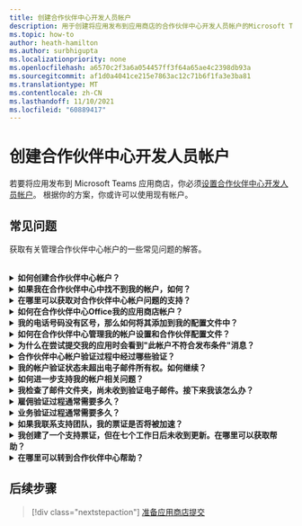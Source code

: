 ```yaml
---
title: 创建合作伙伴中心开发人员帐户
description: 用于创建将应用发布到应用商店的合作伙伴中心开发人员帐户的Microsoft Teams常见问题。
ms.topic: how-to
author: heath-hamilton
ms.author: surbhigupta
ms.localizationpriority: none
ms.openlocfilehash: a6570c2f3a6a054457ff3f64a65ae4c2398db93a
ms.sourcegitcommit: af1d0a4041ce215e7863ac12c71b6f1fa3e3ba81
ms.translationtype: MT
ms.contentlocale: zh-CN
ms.lasthandoff: 11/10/2021
ms.locfileid: "60889417"
---
```

# <a name="create-a-partner-center-developer-account"></a>创建合作伙伴中心开发人员帐户

若要将应用发布到 Microsoft Teams 应用商店，你必须[设置合作伙伴中心开发人员帐户](/office/dev/store/open-a-developer-account)。 根据你的方案，你或许可以使用现有帐户。

## <a name="faq"></a>常见问题

获取有关管理合作伙伴中心帐户的一些常见问题的解答。

<br>

<details>

<summary><b>如何创建合作伙伴中心帐户？</b></summary>

可以通过以下方法之一创建合作伙伴中心帐户：

* 如果你是合作伙伴中心的新用户，并且没有 Microsoft 网络帐户，则使用合作伙伴 [中心注册页面 创建帐户](/office/dev/store/open-a-developer-account#create-an-account-using-the-partner-center-enrollment-page)。
* 如果你已在 Microsoft 合作伙伴网络中注册，则使用现有 Microsoft 合作伙伴中心注册直接从合作伙伴 [中心创建帐户](/office/dev/store/open-a-developer-account#create-an-account-using-an-existing-partner-center-enrollment)。

<br>

</details>

<details>

<summary><b>如果我在合作伙伴中心中找不到我的帐户，如何？</b></summary>

打开合作伙伴 [中心支持票证](https://partner.microsoft.com/support/v2/?stage=1) 并选择以下选项：

| 菜单 | 选项 |
| -------   | -------  |
|类别| 商业市场|
| 主题 | 一般市场帮助和帮助问题 |
| 子标题| Office 加载项 |

<br>

</details>

<details>

<summary><b>在哪里可以获取对合作伙伴中心帐户问题的支持？</b></summary>

访问 [发布者支持页面](https://aka.ms/marketplacepublishersupport) 以搜索你的问题。 如果指南没有帮助，请创建合作伙伴 [中心支持票证](/azure/marketplace/partner-center-portal/support#how-to-open-a-support-ticket)。

<br>

</details>

<details>

<summary><b>如何在合作伙伴中心Office我的应用商店帐户？</b></summary>

有关 [信息，请参阅通过合作伙伴中心](/office/dev/store/manage-account-settings-and-profile) 管理你的帐户。

<br>

</details>

<details>

<summary><b>我的电话号码没有区号，那么如何将其添加到我的配置文件中？</b></summary>

电话号码由三部分组成：国家/地区代码、区号和电话号码。 如果您的电话号码不包含区号，请保留第二个框为空并填写第三个框。

<br>

</details>

<details>

<summary><b>如何在合作伙伴中心管理我的帐户设置和合作伙伴配置文件？</b></summary>

有关 [信息，请参阅管理帐户设置](/windows/uwp/publish/manage-account-settings-and-profile#additional-settings-and-info) 和配置文件信息。

<br>

</details>

<details>

<summary><b>为什么在尝试提交我的应用时会看到"此帐户不符合发布条件"消息？</b></summary>

由于帐户验证状态为"挂起 ["，因此收到](/partner-center/verification-responses) 此错误消息。 在合作伙伴中心仪表板中检查 [状态](https://partner.microsoft.com/dashboard)。 选择 **"设置** 齿轮"图标，然后选择">**帐户>帐户设置"。**

![合作伙伴中心验证状态](~/assets/images/partner-center-verification-status.png)

<br>

</details>

<details>

<summary><b>合作伙伴中心帐户验证过程中经过哪些验证？</b></summary>

有三个验证领域：**电子邮件所有权****、雇佣** 关系 **和业务**。 有关详细信息，请参阅 [验证了哪些项目以及如何响应](/partner-center/verification-responses#what-is-verified-and-how-to-respond)。

如果你是主要联系人、全局管理员或帐户管理员，可以在配置文件页面上监视验证状态和跟踪进度。

验证过程完成后，配置文件页上的注册状态会从 *"挂起*"更改到"*已授权"。* 然后，主要联系人将在几天内收到来自 Microsoft 的电子邮件。

<br>

</details>

<details>

<summary><b>我的帐户验证状态未超出电子邮件所有权。如何继续？</b></summary>

在 **电子邮件所有权验证** 过程中，会向主要联系人发送验证电子邮件。 检查主要联系人收件箱中是否收到电子邮件maccount@microsoft.com 主题行"需要操作：使用 **Microsoft** 验证电子邮件帐户并完成电子邮件验证过程"。 验证电子邮件将发送到合作伙伴中心帐户设置中列出的地址。

请记住有关电子邮件验证过程的以下事项：

* 电子邮件验证链接的有效期只有七天。
* 可以通过访问合作伙伴配置文件页面并选择"重新发送验证电子邮件"链接，请求重新 **发送电子邮件** 。
* 为确保收到电子邮件，安全列表 microsoft.com 安全域并检查垃圾邮件文件夹。

<br>

</details>

<details>

<summary><b>如何进一步支持我的帐户相关问题？</b></summary>

有关 [信息，请参阅合作伙伴中心对商业市场计划](/azure/marketplace/partner-center-portal/support) 的支持。

<br>

</details>

<details>

<summary><b>我检查了邮件文件夹，尚未收到验证电子邮件。接下来我该怎么办？</b></summary>

请尝试执行以下操作：

* 检查垃圾邮件或垃圾邮件文件夹。
* 清除浏览器缓存，转到合作伙伴中心帐户仪表板，然后选择 **重新发送验证电子邮件**。
* 尝试从其他 **浏览器访问"重新发送** 验证电子邮件"链接。
* 与 IT 部门合作，确保您的电子邮件服务器不会阻止验证电子邮件。
* 调整服务器的垃圾邮件筛选器，以允许或安全列出来自 maccount@microsoft.com **。**

<br>

</details>

<details>

<summary><b>雇佣验证过程通常需要多久？</b></summary>

如果所有提交的详细信息都正确，则雇佣验证过程需要大约两个小时才能完成。

<br>

</details>

<details>

<summary><b>业务验证过程通常需要多久？</b></summary>

如果提交所有所需的文档，则业务验证需要一到两个工作日才能完成。

<br>

</details>

<details>

<summary><b>如果我联系支持团队，我的票证是否将被加速？</b></summary>

支持票证在一周内解决。 检查发送到你在创建支持票证时提供的电子邮件的更新。

<br>

</details>

<details>

<summary><b>我创建了一个支持票证，但在七个工作日后未收到更新。在哪里可以获取帮助？</b></summary>

向用户 <a href="mailto:teamsubm@microsoft.com">teamsubm@microsoft.com</a> 以下详细信息：

* **主题行**：合作伙伴中心帐户问题 *的应用名称*。
* **电子邮件正文**：
    * 支持票证编号。
    * 卖家 ID。
    * 如果可能，问题 (屏幕截图) 。

<br>

</details>

<details>

<summary><b>在哪里可以转到合作伙伴中心帮助？</b></summary>

以下资源还可以提供帮助：

* [Microsoft 365应用提交常见问题解答](/office/dev/store/appsource-submission-faq)。
* [商业市场文档](/azure/marketplace/)。

<br>

</details>

## <a name="next-step"></a>后续步骤

> [!div class="nextstepaction"]
> [准备应用商店提交](~/concepts/deploy-and-publish/appsource/prepare/submission-checklist.md)
